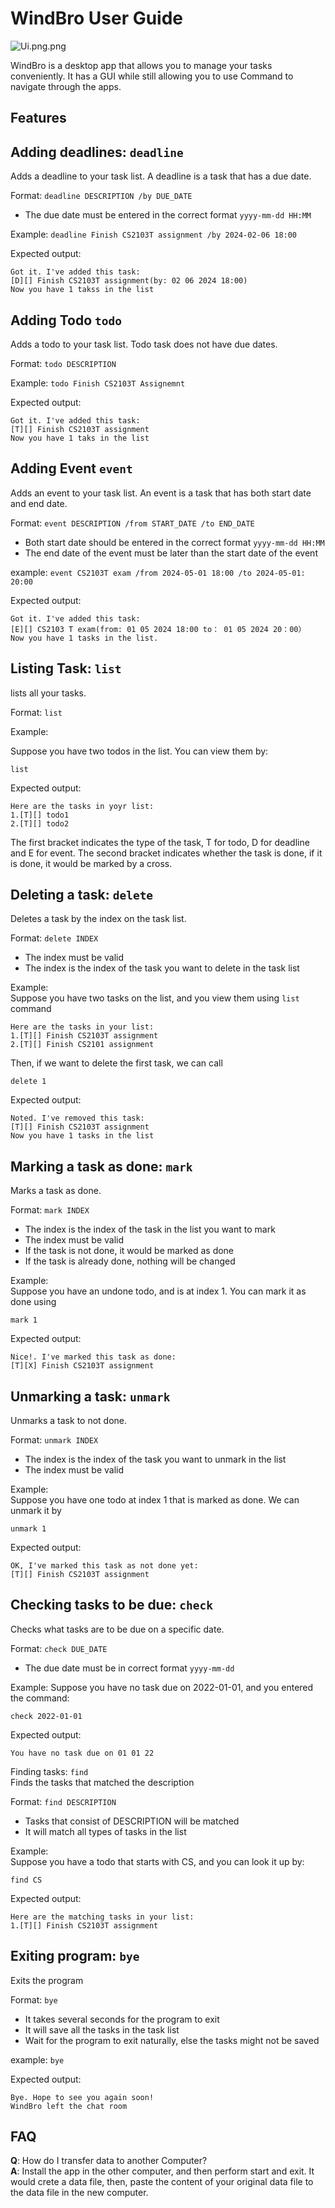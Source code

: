 # WindBro User Guide


![Ui.png.png](Ui.png.png)

WindBro is a desktop app that allows you to manage your tasks conveniently.
It has a GUI while still allowing you to
use Command to navigate through the apps. 

## Features 

## Adding deadlines: `deadline`

Adds a deadline to your task list. A deadline is a task
that has a due date.

Format: `deadline DESCRIPTION /by DUE_DATE`
- The due date must be entered in the correct format `yyyy-mm-dd HH:MM`

Example: `deadline Finish CS2103T assignment /by 2024-02-06 18:00`


Expected output:
```
Got it. I've added this task: 
[D][] Finish CS2103T assignment(by: 02 06 2024 18:00)
Now you have 1 takss in the list
```

## Adding Todo `todo`
Adds a todo to your task list. Todo task does not 
have due dates.

Format: `todo DESCRIPTION`

Example: `todo Finish CS2103T Assignemnt`

Expected output:
```
Got it. I've added this task: 
[T][] Finish CS2103T assignment
Now you have 1 taks in the list
```

## Adding Event `event`
Adds an event to your task list. An event is a task that 
has both start date and end date.  

Format: `event DESCRIPTION /from START_DATE /to END_DATE`
- Both start date should be entered in the correct format `yyyy-mm-dd HH:MM`
- The end date of the event must be later than the start date of the event

example: `event CS2103T exam /from 2024-05-01 18:00 /to 2024-05-01: 20:00`


Expected output:
```
Got it. I've added this task: 
[E][] CS2103 T exam(from: 01 05 2024 18:00 to： 01 05 2024 20：00）
Now you have 1 tasks in the list.
```  

## Listing Task: `list`
lists all your tasks.  

Format: `list`

Example:  

Suppose you have two todos in the list. You can view them by:  

`list`

Expected output: 
```
Here are the tasks in yoyr list: 
1.[T][] todo1 
2.[T][] todo2
```
The first bracket indicates the type of the task, T for todo, D for deadline
and E for event. The second bracket indicates whether the task is done,
if it is done, it would be marked by a cross. 


## Deleting a task: `delete`
Deletes a task by the index on the task list.

Format: `delete INDEX`
- The index must be valid  
- The index is the index of the task you want to delete in the task list 

Example:  
Suppose you have two tasks on the list, and you view them using `list` command
```
Here are the tasks in your list: 
1.[T][] Finish CS2103T assignment
2.[T][] Finish CS2101 assignment
```
Then, if we want to delete the first task, we can call  

`delete 1`  


Expected output: 
```
Noted. I've removed this task: 
[T][] Finish CS2103T assignment
Now you have 1 tasks in the list
```

## Marking a task as done: `mark`
Marks a task as done. 

Format: `mark INDEX`
- The index is the index of the task in the list you want to mark
- The index must be valid
- If the task is not done, it would be marked as done
- If the task is already done, nothing will be changed

Example:  
Suppose you have an undone todo, and is at index 1. You can mark it as done
using  

`mark 1`

Expected output:
```
Nice!. I've marked this task as done: 
[T][X] Finish CS2103T assignment
```


## Unmarking a task: `unmark`
Unmarks a task to not done. 

Format: `unmark INDEX`
- The index is the index of the task you want to unmark in the list
- The index must be valid

Example:  
Suppose you have one todo at index 1 that is marked as done. We can unmark it by    

`unmark 1`  

Expected output: 
```
OK, I've marked this task as not done yet:  
[T][] Finish CS2103T assignment 
```

## Checking tasks to be due: `check`
Checks what tasks are to be due on a specific date.  

Format: `check DUE_DATE`  
- The due date must be in correct format `yyyy-mm-dd`  

Example:
Suppose you have no task due on 2022-01-01, and you entered the command:  

`check 2022-01-01`  

Expected output:  
```
You have no task due on 01 01 22
```


Finding tasks: `find`  
Finds the tasks that matched the description  

Format: `find DESCRIPTION`  
- Tasks that consist of DESCRIPTION will be matched 
- It will match all types of tasks in the list 

Example:  
Suppose you have a todo that starts with CS, and you can look it up by:  

`find CS`  

Expected output: 
```
Here are the matching tasks in your list:   
1.[T][] Finish CS2103T assignment
```  

## Exiting program: `bye`
Exits the program  

Format: `bye`  
- It takes several seconds for the program to exit
- It will save all the tasks in the task list
- Wait for the program to exit naturally, else the tasks might not be saved

example: `bye`

Expected output: 
```
Bye. Hope to see you again soon!
WindBro left the chat room
```

## FAQ
**Q**: How do I transfer data to another Computer?  
**A**: Install the app in the other computer, and then perform start and exit. It would crete a data file,
then, paste the content of your original data file to the data file in the new computer. 


